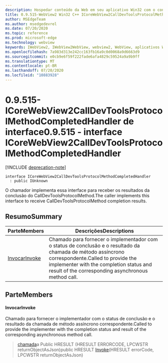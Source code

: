 ```yaml
---
description: Hospedar conteúdo da Web em seu aplicativo Win32 com o controle WebView2 do Microsoft Edge
title: 0.9.515-WebView2 Win32 C++ ICoreWebView2CallDevToolsProtocolMethodCompletedHandler
author: MSEdgeTeam
ms.author: msedgedevrel
ms.date: 07/20/2020
ms.topic: reference
ms.prod: microsoft-edge
ms.technology: webview
keywords: IWebView2, IWebView2WebView, webview2, WebView, aplicativos Win32, Win32, Edge, ICoreWebView2, ICoreWebView2Controller, controle do navegador, HTML Edge
ms.openlocfilehash: 7a983d313e242cc163fb16a9c0d0068a9d6663d9
ms.sourcegitcommit: e0cb9e6f59f222fade6afa4829c59524a9a9b9ff
ms.translationtype: MT
ms.contentlocale: pt-BR
ms.lasthandoff: 07/20/2020
ms.locfileid: "10883928"
---
```

# <span data-ttu-id="d9475-104">0.9.515-ICoreWebView2CallDevToolsProtocolMethodCompletedHandler de interface</span><span class="sxs-lookup"><span data-stu-id="d9475-104">0.9.515 - interface ICoreWebView2CallDevToolsProtocolMethodCompletedHandler</span></span> 

[!INCLUDE [deprecation-note](../../includes/deprecation-note.md)]

```
interface ICoreWebView2CallDevToolsProtocolMethodCompletedHandler
  : public IUnknown
```

<span data-ttu-id="d9475-105">O chamador implementa essa interface para receber os resultados da conclusão do CallDevToolsProtocolMethod.</span><span class="sxs-lookup"><span data-stu-id="d9475-105">The caller implements this interface to receive CallDevToolsProtocolMethod completion results.</span></span>

## <span data-ttu-id="d9475-106">Resumo</span><span class="sxs-lookup"><span data-stu-id="d9475-106">Summary</span></span>

 <span data-ttu-id="d9475-107">Parte</span><span class="sxs-lookup"><span data-stu-id="d9475-107">Members</span></span>                        | <span data-ttu-id="d9475-108">Descrições</span><span class="sxs-lookup"><span data-stu-id="d9475-108">Descriptions</span></span>
--------------------------------|---------------------------------------------
[<span data-ttu-id="d9475-109">Invocar</span><span class="sxs-lookup"><span data-stu-id="d9475-109">Invoke</span></span>](#invoke) | <span data-ttu-id="d9475-110">Chamado para fornecer o implementador com o status de conclusão e o resultado da chamada de método assíncrono correspondente.</span><span class="sxs-lookup"><span data-stu-id="d9475-110">Called to provide the implementer with the completion status and result of the corresponding asynchronous method call.</span></span>

## <span data-ttu-id="d9475-111">Parte</span><span class="sxs-lookup"><span data-stu-id="d9475-111">Members</span></span>

#### <span data-ttu-id="d9475-112">Invocar</span><span class="sxs-lookup"><span data-stu-id="d9475-112">Invoke</span></span> 

<span data-ttu-id="d9475-113">Chamado para fornecer o implementador com o status de conclusão e o resultado da chamada de método assíncrono correspondente.</span><span class="sxs-lookup"><span data-stu-id="d9475-113">Called to provide the implementer with the completion status and result of the corresponding asynchronous method call.</span></span>

> <span data-ttu-id="d9475-114">[chamada](#invoke)a Public HRESULT (HRESULT ERRORCODE, LPCWSTR returnObjectAsJson)</span><span class="sxs-lookup"><span data-stu-id="d9475-114">public HRESULT [Invoke](#invoke)(HRESULT errorCode, LPCWSTR returnObjectAsJson)</span></span>

